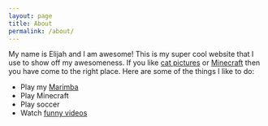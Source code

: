 ```yaml
---
layout: page
title: About
permalink: /about/
---
```


My name is Elijah and I am awesome! This is my super cool website that I use to show off my awesomeness. If you like [cat pictures](http://www.buzzfeed.com/expresident/best-cat-pictures) or [Minecraft](http://mashable.com/2013/02/13/amazing-minecraft-creations/#OilRkHlhJsqF) then you have come to the right place. Here are some of the things I like to do:  

- Play my [Marimba](https://www.facebook.com/MushaMarimba/)
- Play Minecraft
- Play soccer
- Watch [funny videos](ttps://www.youtube.com/user/BYUTelevision)  

